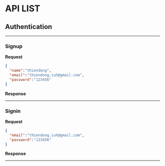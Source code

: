 <h1>API LIST</h1>
<h2>Authentication</h2>

***

<h3>Signup</h3>

<b>Request</b>
```json
{
  "name":"thiendong",
  "email":"thiendong.iuh@gmail.com",
  "password":"123456"
}
```
<b>Response</b>
***
<h3>Signin</h3>
<b>Request</b>

```json
{
  "email":"thiendong.iuh@gmail.com",
  "password":"123456"
}
```

<b>Response</b>
***


